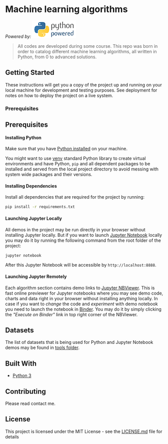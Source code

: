 # Machine learning algorithms

*Powered by:*
![Python Logo](https://raw.githubusercontent.com/willtheorangeguy/Python-Logo-Widgets/master/pythonpoweredlengthgif.gif)

> All codes are developed during some course. This repo was born in order to catalog different machine learning algorithms, all written in Python, from 0 to advanced solutions.

## Getting Started

These instructions will get you a copy of the project up and running on your local machine for development and testing purposes. See deployment for notes on how to deploy the project on a live system.

### Prerequisites

## Prerequisites

#### Installing Python

Make sure that you have [Python installed](https://realpython.com/installing-python/) on your machine.

You might want to use [venv](https://docs.python.org/3/library/venv.html) standard Python library
to create virtual environments and have Python, `pip` and all dependent packages to be installed and 
served from the local project directory to avoid messing with system wide packages and their 
versions.

#### Installing Dependencies

Install all dependencies that are required for the project by running:

```bash
pip install -r requirements.txt
```

#### Launching Jupyter Locally

All demos in the project may be run directly in your browser without installing Jupyter locally. But if you want to launch [Jupyter Notebook](http://jupyter.org/) locally you may do it by running the following command from the root folder of the project:

```bash
jupyter notebook
```
After this Jupyter Notebook will be accessible by `http://localhost:8888`.

#### Launching Jupyter Remotely

Each algorithm section contains demo links to [Jupyter NBViewer](http://nbviewer.jupyter.org/). This is fast online previewer for Jupyter notebooks where you may see demo code, charts and data right in your browser without installing anything locally. In case if you want to _change_ the code and _experiment_ with demo notebook you need to launch the notebook in [Binder](https://mybinder.org/). You may do it by simply clicking the _"Execute on Binder"_ link in top right corner of the NBViewer.

## Datasets

The list of datasets that is being used for Python and Jupyter Notebook demos may be found in [tools folder](tools).

## Built With

* [Python 3](https://www.python.org)

## Contributing

Please read contact me.

## License

This project is licensed under the MIT License - see the [LICENSE.md](LICENSE.md) file for details
